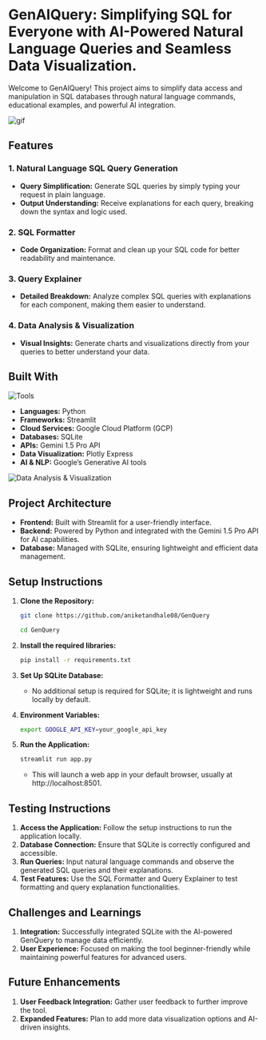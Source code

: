 
# GenAIQuery: Simplifying SQL for Everyone with AI-Powered Natural Language Queries and Seamless Data Visualization.

Welcome to GenAIQuery! This project aims to simplify data access and manipulation in SQL databases through natural language commands, educational examples, and powerful AI integration.

![gif](https://github.com/aniketandhale08/GenQuery/blob/main/Media/gif.gif)

## Features

### 1. Natural Language SQL Query Generation
- **Query Simplification:** Generate SQL queries by simply typing your request in plain language.
- **Output Understanding:** Receive explanations for each query, breaking down the syntax and logic used.

### 2. SQL Formatter
- **Code Organization:** Format and clean up your SQL code for better readability and maintenance.

### 3. Query Explainer
- **Detailed Breakdown:** Analyze complex SQL queries with explanations for each component, making them easier to understand.

### 4. Data Analysis & Visualization
- **Visual Insights:** Generate charts and visualizations directly from your queries to better understand your data.

## Built With

![Tools](https://github.com/aniketandhale08/GenQuery/blob/main/Media/Tools.png)

- **Languages:** Python
- **Frameworks:** Streamlit
- **Cloud Services:** Google Cloud Platform (GCP)
- **Databases:** SQLite
- **APIs:** Gemini 1.5 Pro API
- **Data Visualization:** Plotly Express
- **AI & NLP:** Google’s Generative AI tools

![Data Analysis & Visualization](https://github.com/aniketandhale08/GenQuery/blob/main/Media/Data%20Analysis%20%26%20Visualization.png)

## Project Architecture

- **Frontend:** Built with Streamlit for a user-friendly interface.
- **Backend:** Powered by Python and integrated with the Gemini 1.5 Pro API for AI capabilities.
- **Database:** Managed with SQLite, ensuring lightweight and efficient data management.

## Setup Instructions

1. **Clone the Repository:**
    ```bash
    git clone https://github.com/aniketandhale08/GenQuery
    ```
    ```bash
    cd GenQuery
    ```

2. **Install the required libraries:**
    ```bash
    pip install -r requirements.txt
    ```

3. **Set Up SQLite Database:**
    - No additional setup is required for SQLite; it is lightweight and runs locally by default.

4. **Environment Variables:**
    ```bash
    export GOOGLE_API_KEY=your_google_api_key
    ```

5. **Run the Application:**
    ```bash
    streamlit run app.py
    ```
    - This will launch a web app in your default browser, usually at http://localhost:8501.

## Testing Instructions

1. **Access the Application:** Follow the setup instructions to run the application locally.
2. **Database Connection:** Ensure that SQLite is correctly configured and accessible.
3. **Run Queries:** Input natural language commands and observe the generated SQL queries and their explanations.
4. **Test Features:** Use the SQL Formatter and Query Explainer to test formatting and query explanation functionalities.

## Challenges and Learnings

1. **Integration:** Successfully integrated SQLite with the AI-powered GenQuery to manage data efficiently.
2. **User Experience:** Focused on making the tool beginner-friendly while maintaining powerful features for advanced users.

## Future Enhancements

1. **User Feedback Integration:** Gather user feedback to further improve the tool.
2. **Expanded Features:** Plan to add more data visualization options and AI-driven insights.
